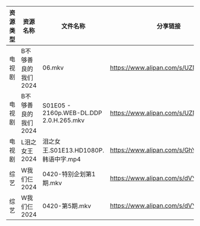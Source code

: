 | 资源类型 | 资源名称         | 文件名称                                    | 分享链接                                 | 更新时间                |
| ---- | ------------ | --------------------------------------- | ------------------------------------ | ------------------- |
| 电视剧  | B不够善良的我们2024 | 06.mkv                                  | https://www.alipan.com/s/UZMkGzPSvAV | 2024-04-21 00:05:05 |
| 电视剧  | B不够善良的我们2024 | S01E05 - 2160p.WEB-DL.DDP 2.0.H.265.mkv | https://www.alipan.com/s/UZMkGzPSvAV | 2024-04-21 00:05:05 |
| 电视剧  | L泪之女王2024    | 泪之女王.S01E13.HD1080P.韩语中字.mp4            | https://www.alipan.com/s/GhYLZdpMfQz | 2024-04-21 00:05:25 |
| 综艺   | W我们仨2024     | 0420-特别企划第1期.mkv                        | https://www.alipan.com/s/dVYhFcy3TMz | 2024-04-21 00:06:43 |
| 综艺   | W我们仨2024     | 0420-第5期.mkv                            | https://www.alipan.com/s/dVYhFcy3TMz | 2024-04-21 00:06:43 |
